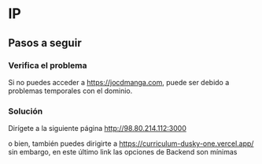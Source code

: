 # IP

## Pasos a seguir

### Verifica el problema
Si no puedes acceder a https://jocdmanga.com, puede ser debido a problemas temporales con el dominio.

### Solución
Dirígete a la siguiente página http://98.80.214.112:3000

o bien, también puedes dirigirte a https://curriculum-dusky-one.vercel.app/ sin embargo, en este último link las opciones de Backend son mínimas
